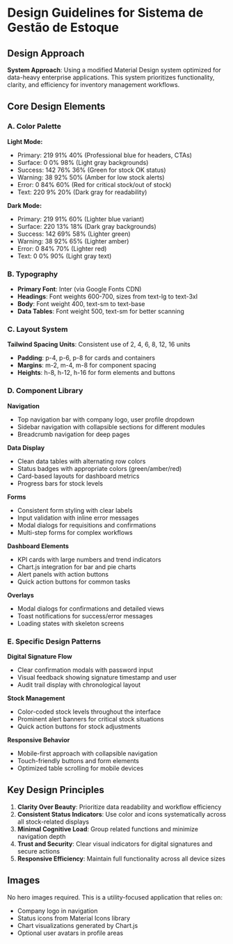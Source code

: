 # Design Guidelines for Sistema de Gestão de Estoque

## Design Approach
**System Approach**: Using a modified Material Design system optimized for data-heavy enterprise applications. This system prioritizes functionality, clarity, and efficiency for inventory management workflows.

## Core Design Elements

### A. Color Palette
**Light Mode:**
- Primary: 219 91% 40% (Professional blue for headers, CTAs)
- Surface: 0 0% 98% (Light gray backgrounds)
- Success: 142 76% 36% (Green for stock OK status)
- Warning: 38 92% 50% (Amber for low stock alerts)
- Error: 0 84% 60% (Red for critical stock/out of stock)
- Text: 220 9% 20% (Dark gray for readability)

**Dark Mode:**
- Primary: 219 91% 60% (Lighter blue variant)
- Surface: 220 13% 18% (Dark gray backgrounds)
- Success: 142 69% 58% (Lighter green)
- Warning: 38 92% 65% (Lighter amber)
- Error: 0 84% 70% (Lighter red)
- Text: 0 0% 90% (Light gray text)

### B. Typography
- **Primary Font**: Inter (via Google Fonts CDN)
- **Headings**: Font weights 600-700, sizes from text-lg to text-3xl
- **Body**: Font weight 400, text-sm to text-base
- **Data Tables**: Font weight 500, text-sm for better scanning

### C. Layout System
**Tailwind Spacing Units**: Consistent use of 2, 4, 6, 8, 12, 16 units
- **Padding**: p-4, p-6, p-8 for cards and containers
- **Margins**: m-2, m-4, m-8 for component spacing
- **Heights**: h-8, h-12, h-16 for form elements and buttons

### D. Component Library

**Navigation**
- Top navigation bar with company logo, user profile dropdown
- Sidebar navigation with collapsible sections for different modules
- Breadcrumb navigation for deep pages

**Data Display**
- Clean data tables with alternating row colors
- Status badges with appropriate colors (green/amber/red)
- Card-based layouts for dashboard metrics
- Progress bars for stock levels

**Forms**
- Consistent form styling with clear labels
- Input validation with inline error messages
- Modal dialogs for requisitions and confirmations
- Multi-step forms for complex workflows

**Dashboard Elements**
- KPI cards with large numbers and trend indicators
- Chart.js integration for bar and pie charts
- Alert panels with action buttons
- Quick action buttons for common tasks

**Overlays**
- Modal dialogs for confirmations and detailed views
- Toast notifications for success/error messages
- Loading states with skeleton screens

### E. Specific Design Patterns

**Digital Signature Flow**
- Clear confirmation modals with password input
- Visual feedback showing signature timestamp and user
- Audit trail display with chronological layout

**Stock Management**
- Color-coded stock levels throughout the interface
- Prominent alert banners for critical stock situations
- Quick action buttons for stock adjustments

**Responsive Behavior**
- Mobile-first approach with collapsible navigation
- Touch-friendly buttons and form elements
- Optimized table scrolling for mobile devices

## Key Design Principles
1. **Clarity Over Beauty**: Prioritize data readability and workflow efficiency
2. **Consistent Status Indicators**: Use color and icons systematically across all stock-related displays
3. **Minimal Cognitive Load**: Group related functions and minimize navigation depth
4. **Trust and Security**: Clear visual indicators for digital signatures and secure actions
5. **Responsive Efficiency**: Maintain full functionality across all device sizes

## Images
No hero images required. This is a utility-focused application that relies on:
- Company logo in navigation
- Status icons from Material Icons library
- Chart visualizations generated by Chart.js
- Optional user avatars in profile areas